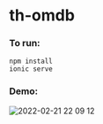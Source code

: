 # th-omdb


### To run:

```
npm install
ionic serve
```
### Demo:


![2022-02-21 22 09 12](https://user-images.githubusercontent.com/1607028/155057113-a71cdb57-5887-4eed-9e00-377b1b9cdf53.gif)
